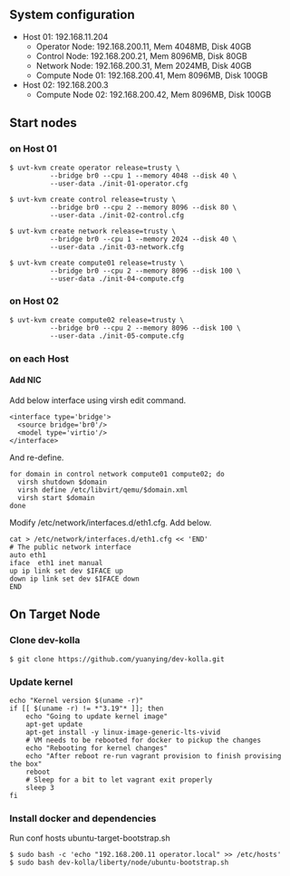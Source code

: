 
## System configuration

-   Host 01: 192.168.11.204
    -   Operator Node: 192.168.200.11, Mem 4048MB, Disk 40GB
    -   Control Node: 192.168.200.21, Mem 8096MB, Disk 80GB
    -   Network Node: 192.168.200.31, Mem 2024MB, Disk 40GB
    -   Compute Node 01: 192.168.200.41, Mem 8096MB, Disk 100GB
-   Host 02: 192.168.200.3
    -   Compute Node 02: 192.168.200.42, Mem 8096MB, Disk 100GB

## Start nodes

### on Host 01

    $ uvt-kvm create operator release=trusty \
              --bridge br0 --cpu 1 --memory 4048 --disk 40 \
              --user-data ./init-01-operator.cfg

    $ uvt-kvm create control release=trusty \
              --bridge br0 --cpu 2 --memory 8096 --disk 80 \
              --user-data ./init-02-control.cfg

    $ uvt-kvm create network release=trusty \
              --bridge br0 --cpu 1 --memory 2024 --disk 40 \
              --user-data ./init-03-network.cfg

    $ uvt-kvm create compute01 release=trusty \
              --bridge br0 --cpu 2 --memory 8096 --disk 100 \
              --user-data ./init-04-compute.cfg

### on Host 02

    $ uvt-kvm create compute02 release=trusty \
              --bridge br0 --cpu 2 --memory 8096 --disk 100 \
              --user-data ./init-05-compute.cfg

### on each Host

#### Add NIC

Add below interface using virsh edit command.

    <interface type='bridge'>
      <source bridge='br0'/>
      <model type='virtio'/>
    </interface>

And re-define.

    for domain in control network compute01 compute02; do
      virsh shutdown $domain
      virsh define /etc/libvirt/qemu/$domain.xml
      virsh start $domain
    done

Modify /etc/network/interfaces.d/eth1.cfg. Add below.

    cat > /etc/network/interfaces.d/eth1.cfg << 'END'
    # The public network interface
    auto eth1
    iface  eth1 inet manual
    up ip link set dev $IFACE up
    down ip link set dev $IFACE down
    END

## On Target Node

### Clone dev-kolla

    $ git clone https://github.com/yuanying/dev-kolla.git

### Update kernel

    echo "Kernel version $(uname -r)"
    if [[ $(uname -r) != *"3.19"* ]]; then
        echo "Going to update kernel image"
        apt-get update
        apt-get install -y linux-image-generic-lts-vivid
        # VM needs to be rebooted for docker to pickup the changes
        echo "Rebooting for kernel changes"
        echo "After reboot re-run vagrant provision to finish provising the box"
        reboot
        # Sleep for a bit to let vagrant exit properly
        sleep 3
    fi

### Install docker and dependencies

Run conf hosts ubuntu-target-bootstrap.sh

    $ sudo bash -c 'echo "192.168.200.11 operator.local" >> /etc/hosts'
    $ sudo bash dev-kolla/liberty/node/ubuntu-bootstrap.sh
